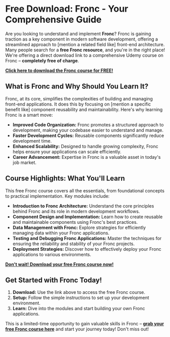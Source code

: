 # Free Download: Fronc - Your Comprehensive Guide

Are you looking to understand and implement **Fronc**? Fronc is gaining traction as a key component in modern software development, offering a streamlined approach to [mention a related field like] front-end architecture. Many people search for a **free Fronc resource**, and you're in the right place! We're offering a direct download link to a comprehensive Udemy course on Fronc – **completely free of charge**.

[**Click here to download the Fronc course for FREE!**](https://udemywork.com/fronc)

## What is Fronc and Why Should You Learn It?

Fronc, at its core, simplifies the complexities of building and managing front-end applications. It does this by focusing on [mention a specific benefit like] component reusability and maintainability. Here's why learning Fronc is a smart move:

*   **Improved Code Organization:** Fronc promotes a structured approach to development, making your codebase easier to understand and manage.
*   **Faster Development Cycles:** Reusable components significantly reduce development time.
*   **Enhanced Scalability:** Designed to handle growing complexity, Fronc helps ensure your applications can scale efficiently.
*   **Career Advancement:** Expertise in Fronc is a valuable asset in today's job market.

## Course Highlights: What You'll Learn

This free Fronc course covers all the essentials, from foundational concepts to practical implementation. Key modules include:

*   **Introduction to Fronc Architecture:** Understand the core principles behind Fronc and its role in modern development workflows.
*   **Component Design and Implementation:** Learn how to create reusable and maintainable components using Fronc's best practices.
*   **Data Management with Fronc:** Explore strategies for efficiently managing data within your Fronc applications.
*   **Testing and Debugging Fronc Applications:** Master the techniques for ensuring the reliability and stability of your Fronc projects.
*   **Deployment Strategies:** Discover how to effectively deploy your Fronc applications to various environments.

[**Don't wait! Download your free Fronc course now!**](https://udemywork.com/fronc)

## Get Started with Fronc Today!

1.  **Download:** Use the link above to access the free Fronc course.
2.  **Setup:** Follow the simple instructions to set up your development environment.
3.  **Learn:** Dive into the modules and start building your own Fronc applications.

This is a limited-time opportunity to gain valuable skills in Fronc – **[grab your free Fronc course here](https://udemywork.com/fronc)** and start your journey today! Don't miss out!
